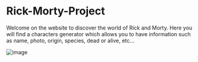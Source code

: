 # Rick-Morty-Project
Welcome on the website to discover the world of Rick and Morty.
Here you will find a characters generator which allows you to have information such as name, photo, origin, species, dead or alive, etc…

![image](https://github.com/Vincent-Ale/Rick-Morty-Project/assets/159807430/8674a5ac-7076-4f08-b0e3-611a5c9f0dcc)


